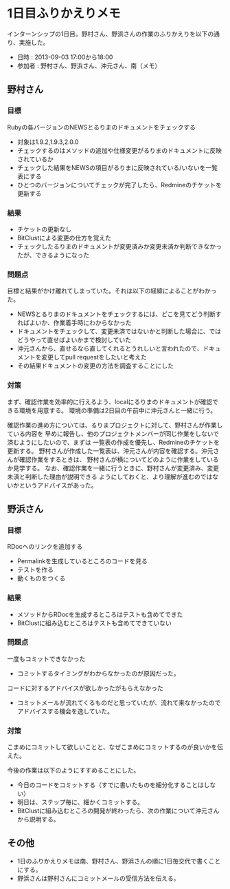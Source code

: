 # 1日目ふりかえりメモ

インターンシップの1日目。野村さん、野浜さんの作業のふりかえりを以下の通り、実施した。

- 日時 : 2013-09-03 17:00から18:00
- 参加者 : 野村さん、野浜さん、沖元さん、南（メモ）

## 野村さん

### 目標

Rubyの各バージョンのNEWSとるりまのドキュメントをチェックする

- 対象は1.9.2,1.9.3,2.0.0
- チェックするのはメソッドの追加や仕様変更がるりまのドキュメントに反映されているか
- チェックした結果をNEWSの項目がるりまに反映されている/いないを一覧表にする
- ひとつのバージョンについてチェックが完了したら、Redmineのチケットを更新する

### 結果

- チケットの更新なし
- BitClustによる変更の仕方を覚えた
- チェックしたるりまのドキュメントが変更済みか変更未済か判断できなかったが、できるようになった

### 問題点

目標と結果がかけ離れてしまっていた。それは以下の経緯によることがわかった。

- NEWSとるりまのドキュメントをチェックするには、どこを見てどう判断すればよいか、作業着手時にわからなかった
- ドキュメントをチェックして、変更未済ではないかと判断した場合に、ではどうやって直せばよいかまで検討していた
- 沖元さんから、直せるなら直してくれるとうれしいと言われたので、ドキュメントを変更してpull requestをしたいと考えた
- その結果ドキュメントの変更の方法を調査することにした

### 対策

まず、確認作業を効率的に行えるよう、localにるりまのドキュメントが確認できる環境を用意する。
環境の準備は2日目の午前中に沖元さんと一緒に行う。

確認作業の進め方については、るりまプロジェクトに対して、野村さんが作業している内容を
早めに報告し、他のプロジェクトメンバーが同じ作業をしないで済むようにしたいので、まずは
一覧表の作成を優先し、Redmineのチケットを更新する。
野村さんが作成した一覧表は、沖元さんが内容を確認する。沖元さんが確認作業をするときは、
野村さんが横についてどのように作業をしているか見学する。
なお、確認作業を一緒に行うときに、野村さんが変更済み、変更未済と判断した理由が説明できる
ようにしておくと、より理解が進むのではないかというアドバイスがあった。

## 野浜さん

### 目標

RDocへのリンクを追加する

- Permalinkを生成しているところのコードを見る
- テストを作る
- 動くものをつくる

### 結果

- メソッドからRDocを生成するところはテストも含めてできた
- BitClustに組み込むところはテストも含めてできていない

### 問題点

一度もコミットできなかった

- コミットするタイミングがわからなかったのが原因だった。

コードに対するアドバイスが欲しかったがもらえなかった

- コミットメールが流れてくるものだと思っていたが、流れて来なかったのでアドバイスする機会を逸していた。

### 対策

こまめにコミットして欲しいことと、なぜこまめにコミットするのが良いかを伝えた。

今後の作業は以下のようにすすめることにした。

- 今日のコードをコミットする（すでに書いたものを細分化することはしない）
- 明日は、ステップ毎に、細かくコミットする。
- BitClustに組み込むところの開発が終わったら、次の作業について沖元さんから説明する。

## その他

- 1日のふりかえりメモは南、野村さん、野浜さんの順に1日毎交代で書くことにする。
- 野浜さんは野村さんにコミットメールの受信方法を伝える。
